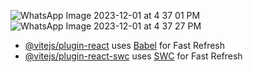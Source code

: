 ![WhatsApp Image 2023-12-01 at 4 37 01 PM](https://github.com/FranklinKED/todo-app/assets/71602470/ae3fdea9-1bd9-485a-8c8f-96ef7f0014bf)
![WhatsApp Image 2023-12-01 at 4 37 27 PM](https://github.com/FranklinKED/todo-app/assets/71602470/93932501-943b-4e21-aa30-0c51d21e5543)


- [@vitejs/plugin-react](https://github.com/vitejs/vite-plugin-react/blob/main/packages/plugin-react/README.md) uses [Babel](https://babeljs.io/) for Fast Refresh
- [@vitejs/plugin-react-swc](https://github.com/vitejs/vite-plugin-react-swc) uses [SWC](https://swc.rs/) for Fast Refresh
